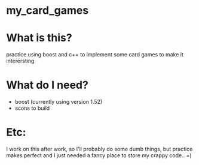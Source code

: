 my_card_games
=============

What is this?
=============
practice using boost and c++ to implement some card games to make it interersting

What do I need?
=============
- boost (currently using version 1.52)
- scons to build

Etc:
=============
I work on this after work, so I'll probably do some dumb things, but practice makes perfect and I just needed a fancy place to store my crappy code..  =)
